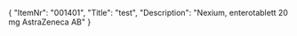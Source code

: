 {
  "ItemNr": "001401",
  "Title": "test",
  "Description": "Nexium, enterotablett 20 mg AstraZeneca AB"
}